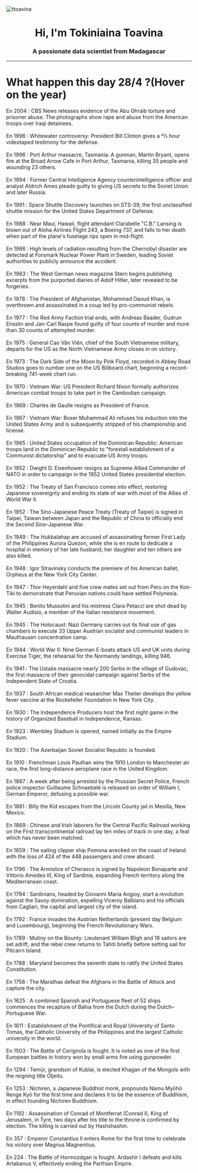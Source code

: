 
<p align="left"> <img src="https://komarev.com/ghpvc/?username=ttoavina&label=Profile%20views&color=0e75b6&style=flat" alt="ttoavina" /> </p>
<h1 align="center">Hi, I'm Tokiniaina Toavina</h1>
<h3 align="center">A passionate data scientist from Madagascar</h3>
    
<hr/>
<h1> What happen this day 28/4 ?(Hover on the year)</h1>

En 2004 : CBS News releases evidence of the Abu Ghraib torture and prisoner abuse. The photographs show rape and abuse from the American troops over Iraqi detainees.
<br/><br/>
En 1996 : Whitewater controversy: President Bill Clinton gives a 41⁄2 hour videotaped testimony for the defense.
<br/><br/>
En 1996 : Port Arthur massacre, Tasmania: A gunman, Martin Bryant, opens fire at the Broad Arrow Cafe in Port Arthur, Tasmania, killing 35 people and wounding 23 others.
<br/><br/>
En 1994 : Former Central Intelligence Agency counterintelligence officer and analyst Aldrich Ames pleads guilty to giving US secrets to the Soviet Union and later Russia.
<br/><br/>
En 1991 : Space Shuttle Discovery launches on STS-39, the first unclassified shuttle mission for the United States Department of Defense.
<br/><br/>
En 1988 : Near Maui, Hawaii, flight attendant Clarabelle "C.B." Lansing is blown out of Aloha Airlines Flight 243, a Boeing 737, and falls to her death when part of the plane's fuselage rips open in mid-flight.
<br/><br/>
En 1986 : High levels of radiation resulting from the Chernobyl disaster are detected at Forsmark Nuclear Power Plant in Sweden, leading Soviet authorities to publicly announce the accident.
<br/><br/>
En 1983 : The West German news magazine Stern begins publishing excerpts from the purported diaries of Adolf Hitler, later revealed to be forgeries.
<br/><br/>
En 1978 : The President of Afghanistan, Mohammad Daoud Khan, is overthrown and assassinated in a coup led by pro-communist rebels.
<br/><br/>
En 1977 : The Red Army Faction trial ends, with Andreas Baader, Gudrun Ensslin and Jan-Carl Raspe found guilty of four counts of murder and more than 30 counts of attempted murder.
<br/><br/>
En 1975 : General Cao Văn Viên, chief of the South Vietnamese military, departs for the US as the North Vietnamese Army closes in on victory.
<br/><br/>
En 1973 : The Dark Side of the Moon by Pink Floyd, recorded in Abbey Road Studios goes to number one on the US Billboard chart, beginning a record-breaking 741-week chart run.
<br/><br/>
En 1970 : Vietnam War: US President Richard Nixon formally authorizes American combat troops to take part in the Cambodian campaign.
<br/><br/>
En 1969 : Charles de Gaulle resigns as President of France.
<br/><br/>
En 1967 : Vietnam War: Boxer Muhammad Ali refuses his induction into the United States Army and is subsequently stripped of his championship and license.
<br/><br/>
En 1965 : United States occupation of the Dominican Republic: American troops land in the Dominican Republic to "forestall establishment of a Communist dictatorship" and to evacuate US Army troops.
<br/><br/>
En 1952 : Dwight D. Eisenhower resigns as Supreme Allied Commander of NATO in order to campaign in the 1952 United States presidential election.
<br/><br/>
En 1952 : The Treaty of San Francisco comes into effect, restoring Japanese sovereignty and ending its state of war with most of the Allies of World War II.
<br/><br/>
En 1952 : The Sino-Japanese Peace Treaty (Treaty of Taipei) is signed in Taipei, Taiwan between Japan and the Republic of China to officially end the Second Sino-Japanese War.
<br/><br/>
En 1949 : The Hukbalahap are accused of assassinating former First Lady of the Philippines Aurora Quezon, while she is en route to dedicate a hospital in memory of her late husband; her daughter and ten others are also killed.
<br/><br/>
En 1948 : Igor Stravinsky conducts the premiere of his American ballet, Orpheus at the New York City Center.
<br/><br/>
En 1947 : Thor Heyerdahl and five crew mates set out from Peru on the Kon-Tiki to demonstrate that Peruvian natives could have settled Polynesia.
<br/><br/>
En 1945 : Benito Mussolini and his mistress Clara Petacci are shot dead by Walter Audisio, a member of the Italian resistance movement.
<br/><br/>
En 1945 : The Holocaust: Nazi Germany carries out its final use of gas chambers to execute 33 Upper Austrian socialist and communist leaders in Mauthausen concentration camp.
<br/><br/>
En 1944 : World War II: Nine German E-boats attack US and UK units during Exercise Tiger, the rehearsal for the Normandy landings, killing 946.
<br/><br/>
En 1941 : The Ustaše massacre nearly 200 Serbs in the village of Gudovac, the first massacre of their genocidal campaign against Serbs of the Independent State of Croatia.
<br/><br/>
En 1937 : South African medical researcher Max Theiler develops the yellow fever vaccine at the Rockefeller Foundation in New York City.
<br/><br/>
En 1930 : The Independence Producers host the first night game in the history of Organized Baseball in Independence, Kansas.
<br/><br/>
En 1923 : Wembley Stadium is opened, named initially as the Empire Stadium.
<br/><br/>
En 1920 : The Azerbaijan Soviet Socialist Republic is founded.
<br/><br/>
En 1910 : Frenchman Louis Paulhan wins the 1910 London to Manchester air race, the first long-distance aeroplane race in the United Kingdom.
<br/><br/>
En 1887 : A week after being arrested by the Prussian Secret Police, French police inspector Guillaume Schnaebelé is released on order of William I, German Emperor, defusing a possible war.
<br/><br/>
En 1881 : Billy the Kid escapes from the Lincoln County jail in Mesilla, New Mexico.
<br/><br/>
En 1869 : Chinese and Irish laborers for the Central Pacific Railroad working on the First transcontinental railroad lay ten miles of track in one day, a feat which has never been matched.
<br/><br/>
En 1859 : The sailing clipper ship Pomona wrecked on the coast of Ireland with the loss of 424 of the 448 passengers and crew aboard.
<br/><br/>
En 1796 : The Armistice of Cherasco is signed by Napoleon Bonaparte and Vittorio Amedeo III, King of Sardinia, expanding French territory along the Mediterranean coast.
<br/><br/>
En 1794 : Sardinians, headed by Giovanni Maria Angioy, start a revolution against the Savoy domination, expelling Viceroy Balbiano and his officials from Cagliari, the capital and largest city of the island.
<br/><br/>
En 1792 : France invades the Austrian Netherlands (present day Belgium and Luxembourg), beginning the French Revolutionary Wars.
<br/><br/>
En 1789 : Mutiny on the Bounty: Lieutenant William Bligh and 18 sailors are set adrift, and the rebel crew returns to Tahiti briefly before setting sail for Pitcairn Island.
<br/><br/>
En 1788 : Maryland becomes the seventh state to ratify the United States Constitution.
<br/><br/>
En 1758 : The Marathas defeat the Afghans in the Battle of Attock and capture the city.
<br/><br/>
En 1625 : A combined Spanish and Portuguese fleet of 52 ships commences the recapture of Bahia from the Dutch during the Dutch–Portuguese War.
<br/><br/>
En 1611 : Establishment of the Pontifical and Royal University of Santo Tomas, the Catholic University of the Philippines and the largest Catholic university in the world.
<br/><br/>
En 1503 : The Battle of Cerignola is fought. It is noted as one of the first European battles in history won by small arms fire using gunpowder.
<br/><br/>
En 1294 : Temür, grandson of Kublai, is elected Khagan of the Mongols with the reigning title Oljeitu.
<br/><br/>
En 1253 : Nichiren, a Japanese Buddhist monk, propounds Namu Myōhō Renge Kyō for the first time and declares it to be the essence of Buddhism, in effect founding Nichiren Buddhism.
<br/><br/>
En 1192 : Assassination of Conrad of Montferrat (Conrad I), King of Jerusalem, in Tyre, two days after his title to the throne is confirmed by election. The killing is carried out by Hashshashin.
<br/><br/>
En 357 : Emperor Constantius II enters Rome for the first time to celebrate his victory over Magnus Magnentius.
<br/><br/>
En 224 : The Battle of Hormozdgan is fought. Ardashir I defeats and kills Artabanus V, effectively ending the Parthian Empire.
<br/><br/>
